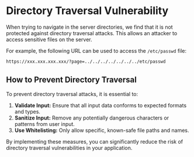 # Directory Traversal Vulnerability

When trying to navigate in the server directories, we find that it is not protected against directory traversal attacks. This allows an attacker to access sensitive files on the server.

For example, the following URL can be used to access the `/etc/passwd` file:

```html
https://xxx.xxx.xxx.xxx/?page=../../../../../../../etc/passwd
```

## How to Prevent Directory Traversal

To prevent directory traversal attacks, it is essential to:

1. **Validate Input:** Ensure that all input data conforms to expected formats and types.
2. **Sanitize Input:** Remove any potentially dangerous characters or patterns from user input.
3. **Use Whitelisting:** Only allow specific, known-safe file paths and names.

By implementing these measures, you can significantly reduce the risk of directory traversal vulnerabilities in your application.
```
